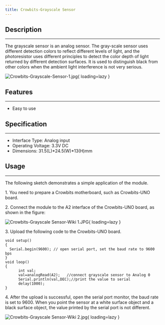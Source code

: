 ```yaml
---
title: Crowbits-Grayscale Sensor
---
```


## Description
-----------

The grayscale sensor is an analog sensor. The gray-scale sensor uses different detection colors to reflect different levels of light, and the photoresistor uses different principles to detect the color depth of light returned by different detection surfaces. It is used to distinguish black from other colors when the ambient light interference is not very serious.

![Crowbits-Grayscale-Sensor-1.jpg](https://wiki.elecrow.com/images/thumb/8/8b/Crowbits-Grayscale-Sensor-1.jpg/600px-Crowbits-Grayscale-Sensor-1.jpg){ loading=lazy }

## Features
--------

- Easy to use

## Specification
-------------

- Interface Type: Analog input
- Operating Voltage: 3.3V DC
- Dimensions: 31.5(L)\*24.5(W)\*13(H)mm

## Usage
-----

The following sketch demonstrates a simple application of the module.

1\. You need to prepare a Crowbits motherboard, such as Crowbits-UNO board.

2\. Connect the module to the A2 interface of the Crowbits-UNO board, as shown in the figure:

![Crowbits-Grayscale Sensor-Wiki 1.JPG](https://wiki.elecrow.com/images/thumb/1/1f/Crowbits-Grayscale_Sensor-Wiki_1.JPG/600px-Crowbits-Grayscale_Sensor-Wiki_1.JPG){ loading=lazy }

3\. Upload the following code to the Crowbits-UNO board.

```
void setup()
{
  Serial.begin(9600); // open serial port, set the baud rate to 9600 bps
}
void loop()
{
      int val;
      val=analogRead(A2);   //connect grayscale sensor to Analog 0
      Serial.println(val,DEC);//print the value to serial        
      delay(1000);
}
```

4\. After the upload is successful, open the serial port monitor, the baud rate is set to 9600. When you point the sensor at a white surface object and a black surface object, the value printed by the serial port is not different.

![Crowbits-Grayscale Sensor-Wiki 2.jpg](https://wiki.elecrow.com/images/thumb/f/f3/Crowbits-Grayscale_Sensor-Wiki_2.jpg/600px-Crowbits-Grayscale_Sensor-Wiki_2.jpg){ loading=lazy }
